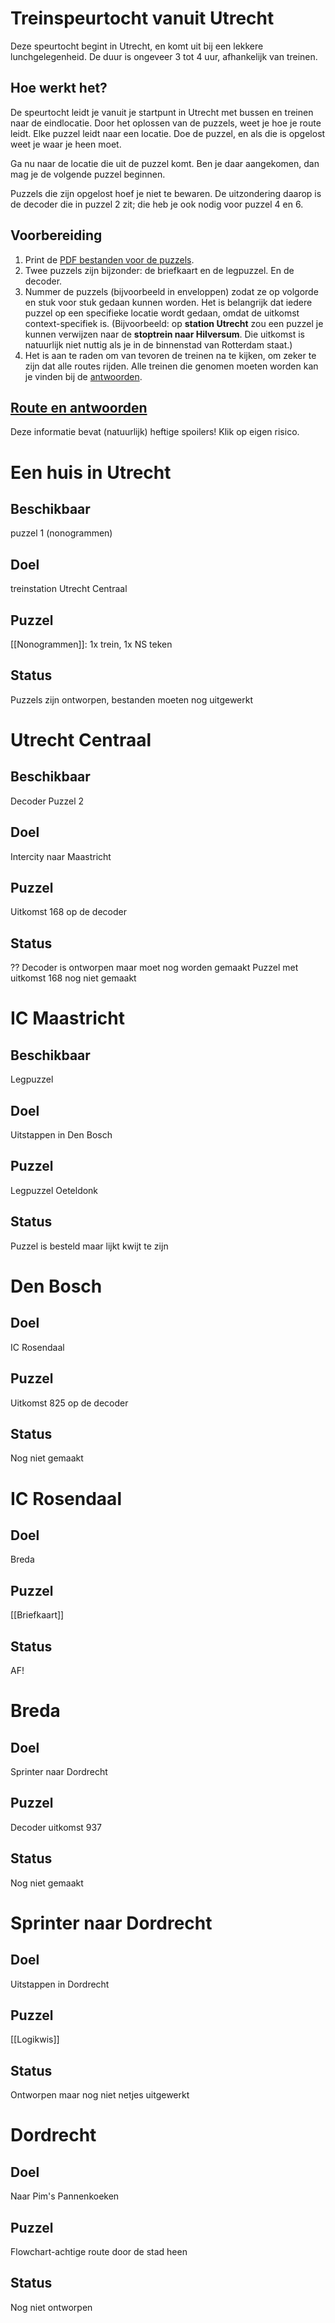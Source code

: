 # Treinspeurtocht vanuit Utrecht

Deze speurtocht begint in Utrecht, en komt uit bij een lekkere lunchgelegenheid.
De duur is ongeveer 3 tot 4 uur, afhankelijk van treinen.


## Hoe werkt het?

De speurtocht leidt je vanuit je startpunt in Utrecht met bussen en treinen naar de eindlocatie.
Door het oplossen van de puzzels, weet je hoe je route leidt.
Elke puzzel leidt naar een locatie.
Doe de puzzel, en als die is opgelost weet je waar je heen moet.

Ga nu naar de locatie die uit de puzzel komt.
Ben je daar aangekomen, dan mag je de volgende puzzel beginnen.

Puzzels die zijn opgelost hoef je niet te bewaren.
De uitzondering daarop is de decoder die in puzzel 2 zit; die heb je ook nodig voor puzzel 4 en 6.


## Voorbereiding

1. Print de [PDF bestanden voor de puzzels](puzzels.pdf).
2. Twee puzzels zijn bijzonder: de briefkaart en de legpuzzel. En de decoder.
3. Nummer de puzzels (bijvoorbeeld in enveloppen) zodat ze op volgorde en stuk voor stuk gedaan kunnen worden. Het is belangrijk dat iedere puzzel op een specifieke locatie wordt gedaan, omdat de uitkomst context-specifiek is. (Bijvoorbeeld: op **station Utrecht** zou een puzzel je kunnen verwijzen naar de **stoptrein naar Hilversum**. Die uitkomst is natuurlijk niet nuttig als je in de binnenstad van Rotterdam staat.)
4. Het is aan te raden om van tevoren de treinen na te kijken, om zeker te zijn dat alle routes rijden. Alle treinen die genomen moeten worden kan je vinden bij de [antwoorden](antwoorden.md).

## [Route en antwoorden](antwoorden.md)
Deze informatie bevat (natuurlijk) heftige spoilers! Klik op eigen risico.

# Een huis in Utrecht
## Beschikbaar
puzzel 1 (nonogrammen)
## Doel
treinstation Utrecht Centraal
## Puzzel
[[Nonogrammen]]: 1x trein, 1x NS teken
## Status
Puzzels zijn ontworpen, bestanden moeten nog uitgewerkt


# Utrecht Centraal
## Beschikbaar
Decoder
Puzzel 2
## Doel
Intercity naar Maastricht

## Puzzel
Uitkomst 168 op de decoder

## Status
?? Decoder is ontworpen maar moet nog worden gemaakt
Puzzel met uitkomst 168 nog niet gemaakt

# IC Maastricht
## Beschikbaar
Legpuzzel
## Doel
Uitstappen in Den Bosch

## Puzzel
Legpuzzel Oeteldonk

## Status
Puzzel is besteld maar lijkt kwijt te zijn


# Den Bosch
## Doel
IC Rosendaal
## Puzzel
Uitkomst 825 op de decoder
## Status
Nog niet gemaakt


# IC Rosendaal
## Doel
Breda
## Puzzel
[[Briefkaart]]
## Status
AF!

# Breda
## Doel
Sprinter naar Dordrecht
## Puzzel
Decoder uitkomst 937
## Status
Nog niet gemaakt

# Sprinter naar Dordrecht
## Doel
Uitstappen in Dordrecht
## Puzzel
[[Logikwis]]
## Status
Ontworpen maar nog niet netjes uitgewerkt

# Dordrecht
## Doel
Naar Pim's Pannenkoeken
## Puzzel
Flowchart-achtige route door de stad heen
## Status
Nog niet ontworpen
